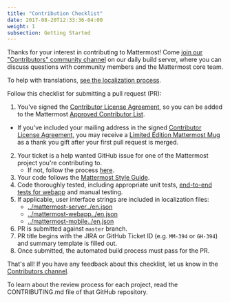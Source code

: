 ```yaml
---
title: "Contribution Checklist"
date: 2017-08-20T12:33:36-04:00
weight: 1
subsection: Getting Started
---
```


Thanks for your interest in contributing to Mattermost! Come [join our "Contributors" community channel](https://community.mattermost.com/core/channels/tickets) on our daily build server, where you can discuss questions with community members and the Mattermost core team.

To help with translations, [see the localization process](https://docs.mattermost.com/developer/localization.html).

Follow this checklist for submitting a pull request (PR):

1. You've signed the [Contributor License Agreement](http://www.mattermost.org/mattermost-contributor-agreement/), so you can be added to the Mattermost [Approved Contributor List](https://docs.google.com/spreadsheets/d/1NTCeG-iL_VS9bFqtmHSfwETo5f-8MQ7oMDE5IUYJi_Y/pubhtml?gid=0&single=true).
 - If you've included your mailing address in the signed [Contributor License Agreement](https://www.mattermost.org/mattermost-contributor-agreement/), you may receive a [Limited Edition Mattermost Mug](https://forum.mattermost.org/t/limited-edition-mattermost-mugs/143) as a thank you gift after your first pull request is merged.
2. Your ticket is a help wanted GitHub issue for one of the Mattermost project you're contributing to.
    - If not, follow the process [here](/contribute/contributions-without-ticket).
3. Your code follows the [Mattermost Style Guide](http://docs.mattermost.com/developer/style-guide.html).
4. Code thoroughly tested, including appropriate unit tests, [end-to-end tests for webapp](https://docs.mattermost.com/developer/webapp-end-to-end-testing.html) and manual testing.
5. If applicable, user interface strings are included in localization files:
    - [../mattermost-server../en.json](https://github.com/mattermost/mattermost-server/blob/master/i18n/en.json)
    - [../mattermost-webapp../en.json](https://github.com/mattermost/mattermost-webapp/blob/master/i18n/en.json)
    - [../mattermost-mobile../en.json](https://github.com/mattermost/mattermost-mobile/blob/master/assets/base/i18n/en.json)
6. PR is submitted against `master` branch.
7. PR title begins with the JIRA or GitHub Ticket ID (e.g. `MM-394` or `GH-394`) and summary template is filled out.
8. Once submitted, the automated build process must pass for the PR.

That's all! If you have any feedback about this checklist, let us know in the [Contributors channel](https://community.mattermost.com/core/channels/tickets).

To learn about the review process for each project, read the CONTRIBUTING.md file of that GitHub repository.

